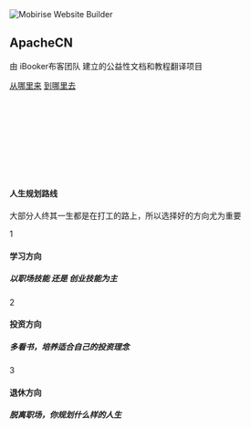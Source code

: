 <section data-bs-version="5.1" class="header14 cid-sFzxmVl7J6" id="header14-1f">
    <div class="container">
        <div class="row justify-content-center align-items-center">
            <div class="col-12 col-md-4 image-wrapper">
                <img src="assets/images/weixin_gzh.png" alt="Mobirise Website Builder">
            </div>
            <div class="col-12 col-md">
                <div class="text-wrapper">
                    <h1 class="mbr-section-title mbr-fonts-style mb-3 display-2"><strong>ApacheCN&nbsp;</strong></h1>
                    <p class="mbr-text mbr-fonts-style display-7">
                        由 iBooker布客团队 建立的公益性文档和教程翻译项目</p>
                    <div class="mbr-section-btn mt-3"><a class="btn btn-secondary display-4" href="https://docs.apachecn.org">从哪里来</a>
                        <a class="btn btn-primary display-4" href="https://hot.ailake.cn/">到哪里去</a></div>
                </div>
            </div>
        </div>
    </div>
</section>

<!-- This div will be populated with the ad content -->
<div id="coo_WideScreen_banner" style="min-height: 150px;"></div>

<section data-bs-version="5.1" class="features23 cid-sFAyHxWQ1N" id="features24-20">
    <div class="container">
        <div class="row justify-content-center">
            <div class="col-12">
                <div class="card-wrapper mb-4">
                    <div class="card-box align-center">
                        <h4 class="card-title mbr-fonts-style mb-4 display-2"><strong>人生规划路线</strong></h4>
                        <p class="mbr-text mbr-fonts-style mb-4 display-7">大部分人终其一生都是在打工的路上，所以选择好的方向尤为重要</p>
                    </div>
                </div>
            </div>
            <div class="col-12 col-md-6 col-lg-4">
                <div class="item first mbr-flex p-4">
                    <div class="icon-wrap w-100">
                        <div class="icon-box">
                            <span class="step-number mbr-fonts-style display-5">1</span>
                        </div>
                    </div>
                    <div class="text-box">
                        <h4 class="icon-title card-title mbr-black mbr-fonts-style display-7"><strong>学习方向</strong></h4>
                        <h5 class="mbr-text mbr-black mbr-fonts-style display-4">以职场技能 还是 创业技能为主</h5>
                    </div>
                </div>
                <!-- <span mbr-icon class="mbr-iconfont mobi-mbri-devices mobi-mbri"></span> -->
            </div>
            <div class="col-12 col-md-6 col-lg-4">
                <div class="item mbr-flex p-4">
                    <div class="icon-wrap w-100">
                        <div class="icon-box">
                            <span class="step-number mbr-fonts-style display-5">2</span>
                        </div>
                    </div>
                    <div class="text-box">
                        <h4 class="icon-title card-title mbr-black mbr-fonts-style display-7">
                            <strong>投资方向</strong></h4>
                        <h5 class="mbr-text mbr-black mbr-fonts-style display-4">多看书，培养适合自己的投资理念</h5>
                    </div>
                </div>
            </div>
            <div class="col-12 col-md-6 col-lg-4">
                <div class="item mbr-flex p-4">
                    <div class="icon-wrap w-100">
                        <div class="icon-box">
                            <span class="step-number mbr-fonts-style display-5">3</span>
                        </div>
                    </div>
                    <div class="text-box">
                        <h4 class="icon-title card-title mbr-black mbr-fonts-style display-7"><strong>退休方向</strong></h4>
                        <h5 class="mbr-text mbr-black mbr-fonts-style display-4">脱离职场，你规划什么样的人生</h5>
                    </div>
                </div>
            </div>
        </div>
    </div>
</section>

